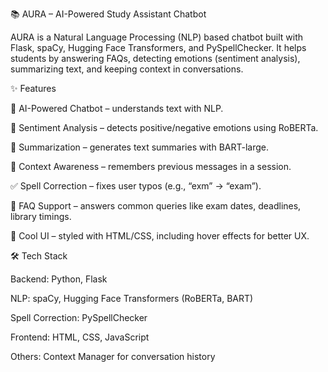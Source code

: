 📚 AURA – AI-Powered Study Assistant Chatbot

AURA is a Natural Language Processing (NLP) based chatbot built with Flask, spaCy, Hugging Face Transformers, and PySpellChecker.
It helps students by answering FAQs, detecting emotions (sentiment analysis), summarizing text, and keeping context in conversations.

✨ Features

🤖 AI-Powered Chatbot – understands text with NLP.

💬 Sentiment Analysis – detects positive/negative emotions using RoBERTa.

📝 Summarization – generates text summaries with BART-large.

🧠 Context Awareness – remembers previous messages in a session.

✅ Spell Correction – fixes user typos (e.g., “exm” → “exam”).

📅 FAQ Support – answers common queries like exam dates, deadlines, library timings.

🎨 Cool UI – styled with HTML/CSS, including hover effects for better UX.

🛠️ Tech Stack

Backend: Python, Flask

NLP: spaCy, Hugging Face Transformers (RoBERTa, BART)

Spell Correction: PySpellChecker

Frontend: HTML, CSS, JavaScript

Others: Context Manager for conversation history
